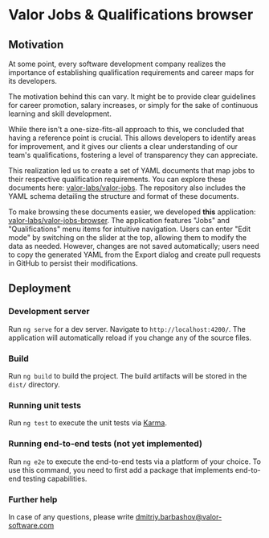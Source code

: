 # Valor Jobs & Qualifications browser

## Motivation

At some point, every software development company realizes the importance of establishing qualification requirements and career maps for its developers.

The motivation behind this can vary. It might be to provide clear guidelines for career promotion, salary increases, or simply for the sake of continuous learning and skill development.

While there isn't a one-size-fits-all approach to this, we concluded that having a reference point is crucial. This allows developers to identify areas for improvement, and it gives our clients a clear understanding of our team's qualifications, fostering a level of transparency they can appreciate.

This realization led us to create a set of YAML documents that map jobs to their respective qualification requirements. You can explore these documents here: [valor-labs/valor-jobs](https://github.com/valor-labs/valor-jobs). The repository also includes the YAML schema detailing the structure and format of these documents.

To make browsing these documents easier, we developed **this** application: [valor-labs/valor-jobs-browser](https://github.com/valor-labs/valor-jobs-browser). The application features "Jobs" and "Qualifications" menu items for intuitive navigation. Users can enter "Edit mode" by switching on the slider at the top, allowing them to modify the data as needed. However, changes are not saved automatically; users need to copy the generated YAML from the Export dialog and create pull requests in GitHub to persist their modifications.

## Deployment

### Development server

Run `ng serve` for a dev server. Navigate to `http://localhost:4200/`. The application will automatically reload if you change any of the source files.

### Build

Run `ng build` to build the project. The build artifacts will be stored in the `dist/` directory.

### Running unit tests

Run `ng test` to execute the unit tests via [Karma](https://karma-runner.github.io).

### Running end-to-end tests (not yet implemented)

Run `ng e2e` to execute the end-to-end tests via a platform of your choice. To use this command, you need to first add a package that implements end-to-end testing capabilities.

### Further help

In case of any questions, please write dmitriy.barbashov@valor-software.com
